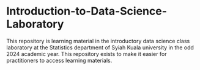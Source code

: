 # Introduction-to-Data-Science-Laboratory
This repository is learning material in the introductory data science class laboratory at the Statistics department of Syiah Kuala university in the odd 2024 academic year. This repository exists to make it easier for practitioners to access learning materials.
